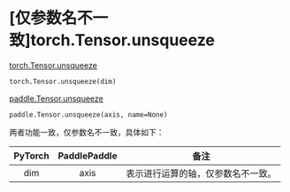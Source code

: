 # [仅参数名不一致]torch.Tensor.unsqueeze

[torch.Tensor.unsqueeze](https://pytorch.org/docs/1.13/generated/torch.Tensor.unsqueeze.html#torch.Tensor.unsqueeze)

```python
torch.Tensor.unsqueeze(dim)
```

[paddle.Tensor.unsqueeze](https://www.paddlepaddle.org.cn/documentation/docs/zh/api/paddle/Tensor_cn.html#unsqueeze-axis-name-none)

```
paddle.Tensor.unsqueeze(axis, name=None)
```

两者功能一致，仅参数名不一致，具体如下：

| PyTorch | PaddlePaddle |                备注                |
| :-----: | :----------: | :--------------------------------: |
|   dim   |     axis     | 表示进行运算的轴，仅参数名不一致。 |
